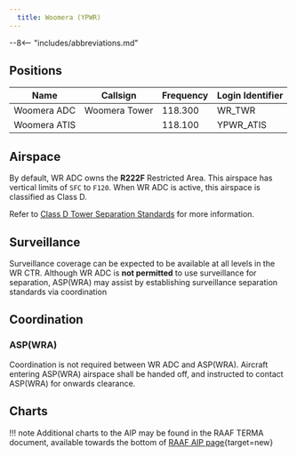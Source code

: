 ```yaml
---
  title: Woomera (YPWR)
---
```


--8<-- "includes/abbreviations.md"

## Positions

| Name               | Callsign       | Frequency        | Login Identifier              |
| ------------------ | -------------- | ---------------- | --------------------------------------|
| Woomera ADC    | Woomera Tower  | 118.300         | WR_TWR        |
| Woomera ATIS    |   | 118.100         | YPWR_ATIS       |

## Airspace
By default, WR ADC owns the **R222F** Restricted Area. This airspace has vertical limits of `SFC` to `F120`. When WR ADC is active, this airspace is classified as Class D.

Refer to [Class D Tower Separation Standards](../../../separation-standards/classd) for more information.

## Surveillance
Surveillance coverage can be expected to be available at all levels in the WR CTR. Although WR ADC is **not permitted** to use surveillance for separation, ASP(WRA) may assist by establishing surveillance separation standards via coordination

## Coordination
### ASP(WRA)
Coordination is not required between WR ADC and ASP(WRA). Aircraft entering ASP(WRA) airspace shall be handed off, and instructed to contact ASP(WRA) for onwards clearance.

## Charts
!!! note
    Additional charts to the AIP may be found in the RAAF TERMA document, available towards the bottom of [RAAF AIP page](https://ais-af.airforce.gov.au/australian-aip){target=new}